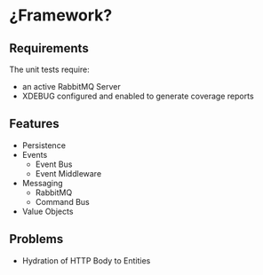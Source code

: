 # ¿Framework?

## Requirements

The unit tests require:

- an active RabbitMQ Server
- XDEBUG configured and enabled to generate coverage reports


## Features

- Persistence
- Events
    - Event Bus
    - Event Middleware
- Messaging
    - RabbitMQ
    - Command Bus
- Value Objects


## Problems

- Hydration of HTTP Body to Entities